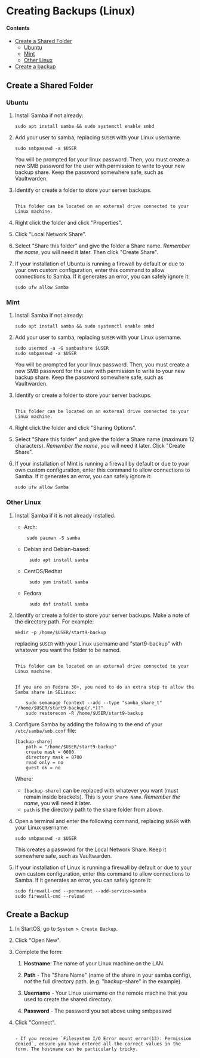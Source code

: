 # Creating Backups (Linux)

#### Contents

- [Create a Shared Folder](#create-a-shared-folder)
  - [Ubuntu](#ubuntu)
  - [Mint](#mint)
  - [Other Linux](#other-linux)
- [Create a backup](#create-a-backup)

## Create a Shared Folder

### Ubuntu

1.  Install Samba if not already:

        sudo apt install samba && sudo systemctl enable smbd

1.  Add your user to samba, replacing `$USER` with your Linux username.

        sudo smbpasswd -a $USER

    You will be prompted for your linux password. Then, you must create a new SMB password for the user with permission to write to your new backup share. Keep the password somewhere safe, such as Vaultwarden.

1.  Identify or create a folder to store your server backups.

    ```admonish tip

    This folder can be located on an external drive connected to your Linux machine.
    ```

1.  Right click the folder and click "Properties".

1.  Click "Local Network Share".

1.  Select "Share this folder" and give the folder a Share name. _Remember the name_, you will need it later. Then click "Create Share".

1.  If your installation of Ubuntu is running a firewall by default or due to your own custom configuration, enter this command to allow connections to Samba. If it generates an error, you can safely ignore it:

        sudo ufw allow Samba

### Mint

1.  Install Samba if not already:

        sudo apt install samba && sudo systemctl enable smbd

1.  Add your user to samba, replacing `$USER` with your Linux username.

        sudo usermod -a -G sambashare $USER
        sudo smbpasswd -a $USER

    You will be prompted for your linux password. Then, you must create a new SMB password for the user with permission to write to your new backup share. Keep the password somewhere safe, such as Vaultwarden.

1.  Identify or create a folder to store your server backups.

    ```admonish tip

    This folder can be located on an external drive connected to your Linux machine.
    ```

1.  Right click the folder and click "Sharing Options".

1.  Select "Share this folder" and give the folder a Share name (maximum 12 characters). _Remember the name_, you will need it later. Click "Create Share".

1.  If your installation of Mint is running a firewall by default or due to your own custom configuration, enter this command to allow connections to Samba. If it generates an error, you can safely ignore it:

        sudo ufw allow Samba

### Other Linux

1.  Install Samba if it is not already installed.

    - Arch:

           sudo pacman -S samba

    - Debian and Debian-based:

            sudo apt install samba

    - CentOS/Redhat

            sudo yum install samba

    - Fedora

            sudo dnf install samba

1.  Identify or create a folder to store your server backups. Make a note of the directory path. For example:

        mkdir -p /home/$USER/start9-backup

    replacing `$USER` with your Linux username and "start9-backup" with whatever you want the folder to be named.

    ```admonish tip

    This folder can be located on an external drive connected to your Linux machine.
    ```

    ```admonish warning

    If you are on Fedora 38+, you need to do an extra step to allow the Samba share in SELinux:

        sudo semanage fcontext --add --type "samba_share_t" "/home/$USER/start9-backup(/.*)?"
        sudo restorecon -R /home/$USER/start9-backup
    ```

1.  Configure Samba by adding the following to the end of your `/etc/samba/smb.conf` file:

        [backup-share]
            path = "/home/$USER/start9-backup"
            create mask = 0600
            directory mask = 0700
            read only = no
            guest ok = no

    Where:

    - `[backup-share]` can be replaced with whatever you want (must remain inside brackets). This is your `Share Name`. _Remember the name_, you will need it later.
    - `path` is the directory path to the share folder from above.

1.  Open a terminal and enter the following command, replacing `$USER` with your Linux username:

        sudo smbpasswd -a $USER

    This creates a password for the Local Network Share. Keep it somewhere safe, such as Vaultwarden.

1.  If your installation of Linux is running a firewall by default or due to your own custom configuration, enter this command to allow connections to Samba. If it generates an error, you can safely ignore it:

        sudo firewall-cmd --permanent --add-service=samba
        sudo firewall-cmd --reload      

## Create a Backup

1.  In StartOS, go to `System > Create Backup`.

1.  Click "Open New".

1.  Complete the form:

    1.  **Hostname**: The name of your Linux machine on the LAN.

    1.  **Path** - The "Share Name" (name of the share in your samba config), _not_ the full directory path. (e.g. "backup-share" in the example).

    1.  **Username** - Your Linux username on the remote machine that you used to create the shared directory.

    1.  **Password** - The password you set above using smbpasswd

1.  Click "Connect".

    ```admonish warning title="Troubleshooting"

    - If you receive `Filesystem I/O Error mount error(13): Permission denied`, ensure you have entered all the correct values in the form. The hostname can be particularly tricky.
    ```
